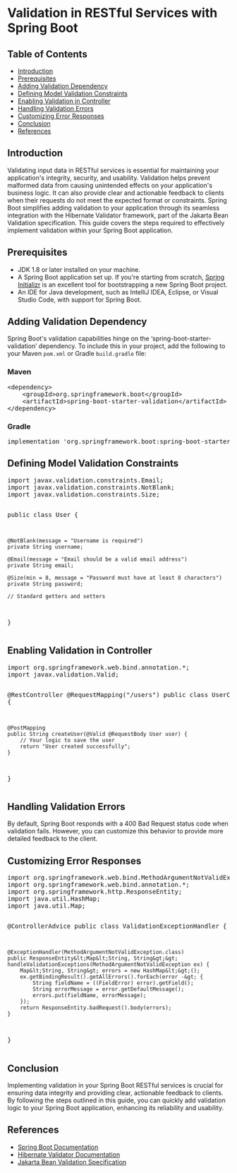 <h1>Validation in RESTful Services with Spring Boot</h1>

<h2>Table of Contents</h2>
<ul>
    <li><a href="#introduction">Introduction</a></li>
    <li><a href="#prerequisites">Prerequisites</a></li>
    <li><a href="#adding-validation-dependency">Adding Validation Dependency</a></li>
    <li><a href="#defining-model-validation-constraints">Defining Model Validation Constraints</a></li>
    <li><a href="#enabling-validation-in-controller">Enabling Validation in Controller</a></li>
    <li><a href="#handling-validation-errors">Handling Validation Errors</a></li>
    <li><a href="#customizing-error-responses">Customizing Error Responses</a></li>
    <li><a href="#conclusion">Conclusion</a></li>
    <li><a href="#references">References</a></li>
</ul>

<h2 id="introduction">Introduction</h2>
<p>Validating input data in RESTful services is essential for maintaining your application's integrity, security, and usability. Validation helps prevent malformed data from causing unintended effects on your application's business logic. It can also provide clear and actionable feedback to clients when their requests do not meet the expected format or constraints. Spring Boot simplifies adding validation to your application through its seamless integration with the Hibernate Validator framework, part of the Jakarta Bean Validation specification. This guide covers the steps required to effectively implement validation within your Spring Boot application.</p>

<h2 id="prerequisites">Prerequisites</h2>
<ul>
    <li>JDK 1.8 or later installed on your machine.</li>
    <li>A Spring Boot application set up. If you're starting from scratch, <a href="https://start.spring.io/">Spring Initializr</a> is an excellent tool for bootstrapping a new Spring Boot project.</li>
    <li>An IDE for Java development, such as IntelliJ IDEA, Eclipse, or Visual Studio Code, with support for Spring Boot.</li>
</ul>

<h2 id="adding-validation-dependency">Adding Validation Dependency</h2>
<p>Spring Boot's validation capabilities hinge on the ‘spring-boot-starter-validation’ dependency. To include this in your project, add the following to your Maven <code>pom.xml</code> or Gradle <code>build.gradle</code> file:</p>
<h3>Maven</h3>
<pre>
&lt;dependency&gt;
    &lt;groupId&gt;org.springframework.boot&lt;/groupId&gt;
    &lt;artifactId&gt;spring-boot-starter-validation&lt;/artifactId&gt;
&lt;/dependency&gt;
</pre>
<h3>Gradle</h3>
<pre>
implementation 'org.springframework.boot:spring-boot-starter-validation'
</pre>

<h2 id="defining-model-validation-constraints">Defining Model Validation Constraints</h2>
<pre>
import javax.validation.constraints.Email;
import javax.validation.constraints.NotBlank;
import javax.validation.constraints.Size;

public class User {

    @NotBlank(message = "Username is required")
    private String username;

    @Email(message = "Email should be a valid email address")
    private String email;

    @Size(min = 8, message = "Password must have at least 8 characters")
    private String password;

    // Standard getters and setters
}
</pre>

<h2 id="enabling-validation-in-controller">Enabling Validation in Controller</h2>
<pre>
import org.springframework.web.bind.annotation.*;
import javax.validation.Valid;

@RestController
@RequestMapping("/users")
public class UserController {

    @PostMapping
    public String createUser(@Valid @RequestBody User user) {
        // Your logic to save the user
        return "User created successfully";
    }
}
</pre>

<h2 id="handling-validation-errors">Handling Validation Errors</h2>
<p>By default, Spring Boot responds with a 400 Bad Request status code when validation fails. However, you can customize this behavior to provide more detailed feedback to the client.</p>

<h2 id="customizing-error-responses">Customizing Error Responses</h2>
<pre>
import org.springframework.web.bind.MethodArgumentNotValidException;
import org.springframework.web.bind.annotation.*;
import org.springframework.http.ResponseEntity;
import java.util.HashMap;
import java.util.Map;

@ControllerAdvice
public class ValidationExceptionHandler {

    @ExceptionHandler(MethodArgumentNotValidException.class)
    public ResponseEntity&lt;Map&lt;String, String&gt;&gt; handleValidationExceptions(MethodArgumentNotValidException ex) {
        Map&lt;String, String&gt; errors = new HashMap&lt;&gt;();
        ex.getBindingResult().getAllErrors().forEach(error -&gt; {
            String fieldName = ((FieldError) error).getField();
            String errorMessage = error.getDefaultMessage();
            errors.put(fieldName, errorMessage);
        });
        return ResponseEntity.badRequest().body(errors);
    }
}
</pre>

<h2 id="conclusion">Conclusion</h2>
<p>Implementing validation in your Spring Boot RESTful services is crucial for ensuring data integrity and providing clear, actionable feedback to clients. By following the steps outlined in this guide, you can quickly add validation logic to your Spring Boot application, enhancing its reliability and usability.</p>

<h2 id="references">References</h2>
<ul>
    <li><a href="https://spring.io/projects/spring-boot">Spring Boot Documentation</a></li>
    <li><a href="https://hibernate.org/validator/documentation/">Hibernate Validator Documentation</a></li>
    <li><a href="https://beanvalidation.org/">Jakarta Bean Validation Specification</a></li>
</ul>
